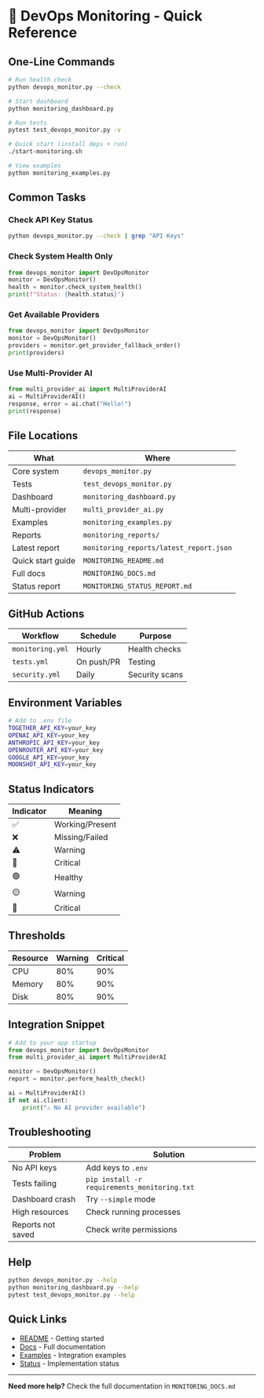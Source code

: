 # 🚀 DevOps Monitoring - Quick Reference

## One-Line Commands

```bash
# Run health check
python devops_monitor.py --check

# Start dashboard
python monitoring_dashboard.py

# Run tests
pytest test_devops_monitor.py -v

# Quick start (install deps + run)
./start-monitoring.sh

# View examples
python monitoring_examples.py
```

## Common Tasks

### Check API Key Status
```bash
python devops_monitor.py --check | grep "API Keys"
```

### Check System Health Only
```python
from devops_monitor import DevOpsMonitor
monitor = DevOpsMonitor()
health = monitor.check_system_health()
print(f"Status: {health.status}")
```

### Get Available Providers
```python
from devops_monitor import DevOpsMonitor
monitor = DevOpsMonitor()
providers = monitor.get_provider_fallback_order()
print(providers)
```

### Use Multi-Provider AI
```python
from multi_provider_ai import MultiProviderAI
ai = MultiProviderAI()
response, error = ai.chat("Hello!")
print(response)
```

## File Locations

| What | Where |
|------|-------|
| Core system | `devops_monitor.py` |
| Tests | `test_devops_monitor.py` |
| Dashboard | `monitoring_dashboard.py` |
| Multi-provider | `multi_provider_ai.py` |
| Examples | `monitoring_examples.py` |
| Reports | `monitoring_reports/` |
| Latest report | `monitoring_reports/latest_report.json` |
| Quick start guide | `MONITORING_README.md` |
| Full docs | `MONITORING_DOCS.md` |
| Status report | `MONITORING_STATUS_REPORT.md` |

## GitHub Actions

| Workflow | Schedule | Purpose |
|----------|----------|---------|
| `monitoring.yml` | Hourly | Health checks |
| `tests.yml` | On push/PR | Testing |
| `security.yml` | Daily | Security scans |

## Environment Variables

```bash
# Add to .env file
TOGETHER_API_KEY=your_key
OPENAI_API_KEY=your_key
ANTHROPIC_API_KEY=your_key
OPENROUTER_API_KEY=your_key
GOOGLE_API_KEY=your_key
MOONSHOT_API_KEY=your_key
```

## Status Indicators

| Indicator | Meaning |
|-----------|---------|
| ✅ | Working/Present |
| ❌ | Missing/Failed |
| ⚠️ | Warning |
| 🚨 | Critical |
| 🟢 | Healthy |
| 🟡 | Warning |
| 🔴 | Critical |

## Thresholds

| Resource | Warning | Critical |
|----------|---------|----------|
| CPU | 80% | 90% |
| Memory | 80% | 90% |
| Disk | 80% | 90% |

## Integration Snippet

```python
# Add to your app startup
from devops_monitor import DevOpsMonitor
from multi_provider_ai import MultiProviderAI

monitor = DevOpsMonitor()
report = monitor.perform_health_check()

ai = MultiProviderAI()
if not ai.client:
    print("⚠️ No AI provider available")
```

## Troubleshooting

| Problem | Solution |
|---------|----------|
| No API keys | Add keys to `.env` |
| Tests failing | `pip install -r requirements_monitoring.txt` |
| Dashboard crash | Try `--simple` mode |
| High resources | Check running processes |
| Reports not saved | Check write permissions |

## Help

```bash
python devops_monitor.py --help
python monitoring_dashboard.py --help
pytest test_devops_monitor.py --help
```

## Quick Links

- [README](MONITORING_README.md) - Getting started
- [Docs](MONITORING_DOCS.md) - Full documentation  
- [Examples](monitoring_examples.py) - Integration examples
- [Status](MONITORING_STATUS_REPORT.md) - Implementation status

---

**Need more help?** Check the full documentation in `MONITORING_DOCS.md`

